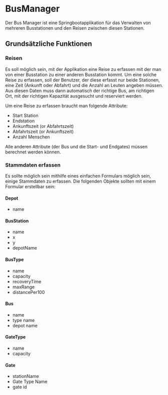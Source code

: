# BusManager
Der Bus Manager ist eine Springbootapplikation für das Verwalten von mehreren Busstationen und den Reisen zwischen diesen Stationen.

## Grundsätzliche Funktionen
### Reisen
Es soll möglich sein, mit der Applikation eine Reise zu erfassen mit der man von einer Busstation zu einer anderen Busstation kommt.
Um eine solche Reise zu erfassen, soll der Benutzer, der diese erfasst nur beide Stationen, eine Zeit (Ankunft oder Abfahrt) und die Anzahl an Leuten angeben müssen. Aus diesen Daten muss dann automatisch der richtige Bus, am richtigen Ort, mit der richtigen Kapazität ausgesucht und reserviert werden. 

Um eine Reise zu erfassen braucht man folgende Attribute: 
- Start Station
- Endstation
- Ankunftszeit (or Abfahrtszeit)
- Abfahrtszeit (or Ankunftszeit)
- Anzahl Menschen

Alle anderen Attribute (der Bus und die Start- und Endgates) müssen berechnet werden können.

### Stammdaten erfassen
 Es sollte möglich sein mithilfe eines einfachen Formulars möglich sein, einige Stammdaten zu erfassen. Die folgenden Objekte sollten mit einem Formular erstellbar sein:
#### Depot
- name

#### BusStation
- name
- x
- y
- depotName

#### BusType
- name
- capacity
- recoveryTime
- maxRange
- distancePer100

#### Bus
- name
- type name
- depot name

#### GateType
- name
- capacity

#### Gate
- stationName
- Gate Type Name
- gate id



